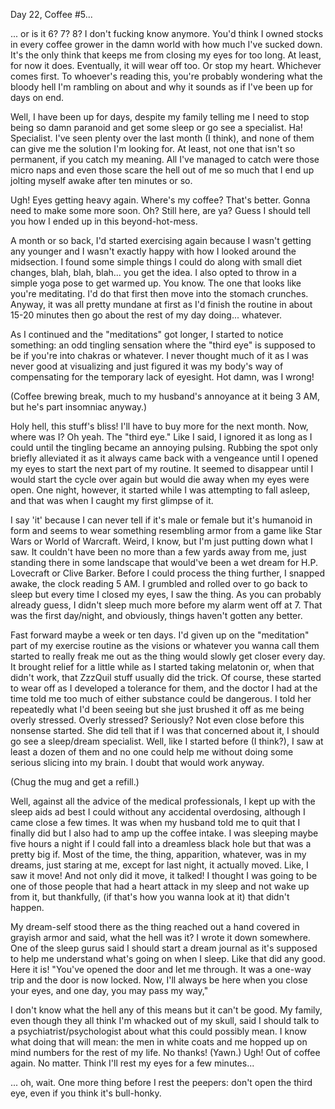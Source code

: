 Day 22, Coffee #5...

... or is it 6? 7? 8? I don't fucking know anymore. You'd think I owned stocks in every coffee grower in the damn world with how much I've sucked down. It's the only think that keeps me from closing my eyes for too long. At least, for now it does. Eventually, it will wear off too. Or stop my heart. Whichever comes first. To whoever's reading this, you're probably wondering what the bloody hell I'm rambling on about and why it sounds as if I've been up for days on end.

Well, I have been up for days, despite my family telling me I need to stop being so damn paranoid and get some sleep or go see a specialist. Ha! Specialist. I've seen plenty over the last month (I think), and none of them can give me the solution I'm looking for. At least, not one that isn't so permanent, if you catch my meaning. All I've managed to catch were those micro naps and even those scare the hell out of me so much that I end up jolting myself awake after ten minutes or so.

Ugh! Eyes getting heavy again. Where's my coffee? That's better. Gonna need to make some more soon. Oh? Still here, are ya? Guess I should tell you how I ended up in this beyond-hot-mess.

A month or so back, I'd started exercising again because I wasn't getting any younger and I wasn't exactly happy with how I looked around the midsection. I found some simple things I could do along with small diet changes, blah, blah, blah... you get the idea. I also opted to throw in a simple yoga pose to get warmed up. You know. The one that looks like you're meditating. I'd do that first then move into the stomach crunches. Anyway, it was all pretty mundane at first as I'd finish the routine in about 15-20 minutes then go about the rest of my day doing... whatever.

As I continued and the "meditations" got longer, I started to notice something: an odd tingling sensation where the "third eye" is supposed to be if you're into chakras or whatever. I never thought much of it as I was never good at visualizing and just figured it was my body's way of compensating for the temporary lack of eyesight. Hot damn, was I wrong!

(Coffee brewing break, much to my husband's annoyance at it being 3 AM, but he's part insomniac anyway.)

Holy hell, this stuff's bliss! I'll have to buy more for the next month. Now, where was I? Oh yeah. The "third eye." Like I said, I ignored it as long as I could until the tingling became an annoying pulsing. Rubbing the spot only briefly alleviated it as it always came back with a vengeance until I opened my eyes to start the next part of my routine. It seemed to disappear until I would start the cycle over again but would die away when my eyes were open. One night, however, it started while I was attempting to fall asleep, and that was when I caught my first glimpse of it.

I say 'it' because I can never tell if it's male or female but it's humanoid in form and seems to wear something resembling armor from a game like Star Wars or World of Warcraft. Weird, I know, but I'm just putting down what I saw. It couldn't have been no more than a few yards away from me, just standing there in some landscape that would've been a wet dream for H.P. Lovecraft or Clive Barker. Before I could process the thing further, I snapped awake, the clock reading 5 AM. I grumbled and rolled over to go back to sleep but every time I closed my eyes, I saw the thing. As you can probably already guess, I didn't sleep much more before my alarm went off at 7. That was the first day/night, and obviously, things haven't gotten any better.

Fast forward maybe a week or ten days. I'd given up on the "meditation" part of my exercise routine as the visions or whatever you wanna call them started to really freak me out as the thing would slowly get closer every day. It brought relief for a little while as I started taking melatonin or, when that didn't work, that ZzzQuil stuff usually did the trick. Of course, these started to wear off as I developed a tolerance for them, and the doctor I had at the time told me too much of either substance could be dangerous. I told her repeatedly what I'd been seeing but she just brushed it off as me being overly stressed. Overly stressed? Seriously? Not even close before this nonsense started. She did tell that if I was that concerned about it, I should go see a sleep/dream specialist. Well, like I started before (I think?), I saw at least a dozen of them and no one could help me without doing some serious slicing into my brain. I doubt that would work anyway.

(Chug the mug and get a refill.)

Well, against all the advice of the medical professionals, I kept up with the sleep aids ad best I could without any accidental overdosing, although I came close a few times. It was when my husband told me to quit that I finally did but I also had to amp up the coffee intake. I was sleeping maybe five hours a night if I could fall into a dreamless black hole but that was a pretty big if. Most of the time, the thing, apparition, whatever, was in my dreams, just staring at me, except for last night, it actually moved. Like, I saw it move! And not only did it move, it talked! I thought I was going to be one of those people that had a heart attack in my sleep and not wake up from it, but thankfully, (if that's how you wanna look at it) that didn't happen.

My dream-self stood there as the thing reached out a hand covered in grayish armor and said, what the hell was it? I wrote it down somewhere. One of the sleep gurus said I should start a dream journal as it's supposed to help me understand what's going on when I sleep. Like that did any good. Here it is! "You've opened the door and let me through. It was a one-way trip and the door is now locked. Now, I'll always be here when you close your eyes, and one day, you may pass my way,"

I don't know what the hell any of this means but it can't be good. My family, even though they all think I'm whacked out of my skull, said I should talk to a psychiatrist/psychologist about what this could possibly mean. I know what doing that will mean: the men in white coats and me hopped up on mind numbers for the rest of my life. No thanks! (Yawn.) Ugh! Out of coffee again. No matter. Think I'll rest my eyes for a few minutes...

... oh, wait. One more thing before I rest the peepers: don't open the third eye, even if you think it's bull-honky.